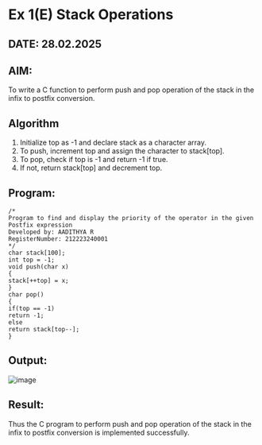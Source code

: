 # Ex 1(E) Stack Operations
## DATE: 28.02.2025
## AIM:
To write a C function to perform push and pop operation of the stack in the infix to postfix conversion.

## Algorithm
1. Initialize top as -1 and declare stack as a character array.
2. To push, increment top and assign the character to stack[top].
3. To pop, check if top is -1 and return -1 if true.
4. If not, return stack[top] and decrement top.
## Program:
```
/*
Program to find and display the priority of the operator in the given Postfix expression
Developed by: AADITHYA R 
RegisterNumber: 212223240001
*/
char stack[100];
int top = -1;
void push(char x)
{
stack[++top] = x;
}
char pop()
{
if(top == -1)
return -1;
else
return stack[top--];
}

```

## Output:
![image](https://github.com/user-attachments/assets/eaa8905f-397e-4fae-aba2-57c829e4a34d)



## Result:
Thus the C program to perform push and pop operation of the stack in the infix to postfix conversion is implemented successfully.
